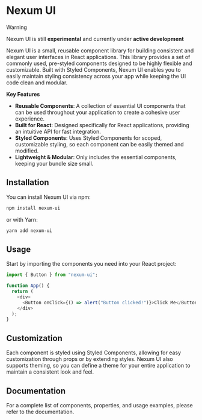# Nexum UI

> [!WARNING]
> Nexum UI is still **experimental** and currently under **active development**

Nexum UI is a small, reusable component library for building consistent and elegant user interfaces in React applications. This library provides a set of commonly used, pre-styled components designed to be highly flexible and customizable. Built with Styled Components, Nexum UI enables you to easily maintain styling consistency across your app while keeping the UI code clean and modular.

**Key Features**

- **Reusable Components**: A collection of essential UI components that can be used throughout your application to create a cohesive user experience.
- **Built for React**: Designed specifically for React applications, providing an intuitive API for fast integration.
- **Styled Components**: Uses Styled Components for scoped, customizable styling, so each component can be easily themed and modified.
- **Lightweight & Modular**: Only includes the essential components, keeping your bundle size small.

## Installation

You can install Nexum UI via npm:

```bash
npm install nexum-ui
```

or with Yarn:

```bash
yarn add nexum-ui
```

## Usage

Start by importing the components you need into your React project:

```javascript
import { Button } from "nexum-ui";

function App() {
  return (
    <div>
      <Button onClick={() => alert("Button clicked!")}>Click Me</Button>
    </div>
  );
}
```

## Customization

Each component is styled using Styled Components, allowing for easy customization through props or by extending styles. Nexum UI also supports theming, so you can define a theme for your entire application to maintain a consistent look and feel.

## Documentation

For a complete list of components, properties, and usage examples, please refer to the documentation.

